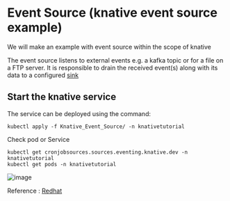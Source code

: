 
# Event Source (knative event source example)

We will make an example with event source within the scope of knative

The event source listens to external events e.g. a kafka topic or for a file on a FTP server. It is responsible to drain the received event(s) along with its data to a configured [sink](https://en.wikipedia.org/wiki/Sink_(computing))

## Start the knative service

The service can be deployed using the command:

    kubectl apply -f Knative_Event_Source/ -n knativetutorial

Check pod or Service

    kubectl get cronjobsources.sources.eventing.knative.dev -n knativetutorial
    kubectl get pods -n knativetutorial
    
![image](https://user-images.githubusercontent.com/3519706/75873537-1bb50000-5e21-11ea-935d-1c73f54e1940.png)

Reference : [Redhat](https://redhat-developer-demos.github.io/knative-tutorial/knative-tutorial-basics/0.7.x/05-eventing/eventing-src-svc.html)